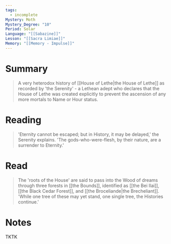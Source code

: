 ```yaml
---
tags:
  - incomplete
Mystery: Moth
Mystery_Degree: "10"
Period: Solar
Language: "[[Sabazine]]"
Lesson: "[[Sacra Limiae]]"
Memory: "[[Memory - Impulse]]"
---
```

# Summary
> A very heterodox history of [[House of Lethe|the House of Lethe]] as recorded by 'the Serenity' - a Lethean adept who declares that the House of Lethe was created explicitly to prevent the ascension of any more mortals to Name or Hour status.
# Reading
> 'Eternity cannot be escaped; but in History, it may be delayed,' the Serenity explains. 'The gods-who-were-flesh, by their nature, are a surrender to Eternity.'
# Read
> The 'roots of the House' are said to pass into the Wood of dreams through three forests in [[the Bounds]], identified as [[the Bei Ilai]], [[the Black Cedar Forest]], and [[the Broceliande|the Brecheliant]]. 'While one tree of these may yet stand, one single tree, the Histories continue.'
# Notes
TKTK